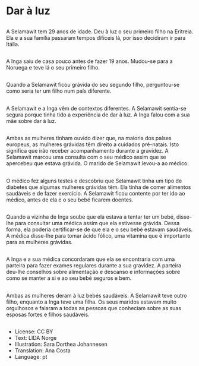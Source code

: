 # Dar à luz

##
A Selamawit tem 29 anos de idade. Deu à luz o seu primeiro filho na Eritreia. Ela e a sua família passaram tempos difíceis lá, por isso decidiram ir para Itália.

##
A Inga saiu de casa pouco antes de fazer 19 anos. Mudou-se para a Noruega e teve lá o seu primeiro filho.

##
Quando a Selamawit ficou grávida do seu segundo filho, perguntou-se como seria ter um filho num país diferente.

##
A Selamawit e a Inga vêm de contextos diferentes. A Selamawit sentia-se segura porque tinha tido a experiência de dar à luz. A Inga falou com a sua mãe sobre dar à luz.

##
Ambas as mulheres tinham ouvido dizer que, na maioria dos países europeus, as mulheres grávidas têm direito a cuidados pré-natais. Isto significa que irão receber acompanhamento durante a gravidez. A Selamawit marcou uma consulta com o seu médico assim que se apercebeu que estava grávida. O marido de Selamawit levou-a ao médico.

##
O médico fez alguns testes e descobriu que Selamawit tinha um tipo de diabetes que algumas mulheres grávidas têm. Ela tinha de comer alimentos saudáveis e de fazer exercício. A Selamawit ficou contente por ter ido ao médico, antes de ela e o seu bebé ficarem doentes.

##
Quando a vizinha de Inga soube que ela estava a tentar ter um bebé, disse-lhe para consultar uma médica assim que ela estivesse grávida. Dessa forma, ela poderia certificar-se de que ela e o seu bebé estavam saudáveis. A médica disse-lhe para tomar ácido fólico, uma vitamina que é importante para as mulheres grávidas.

##
A Inga e a sua médica concordaram que ela se encontraria com uma parteira para fazer exames regulares durante a sua gravidez. A parteira deu-lhe conselhos sobre alimentação e descanso e informações sobre como se manter a si e ao seu bebé seguros e bem.

##
Ambas as mulheres deram à luz bebés saudáveis. A Selamawit teve outro filho, enquanto a Inga teve uma filha. Os seus maridos estavam muito orgulhosos e falaram a todas as pessoas que conheciam sobre as suas esposas fortes e filhos saudáveis.

##
* License: CC BY
* Text: LIDA Norge
* Illustration: Sara Dorthea Johannesen
* Translation: Ana Costa
* Language: pt
